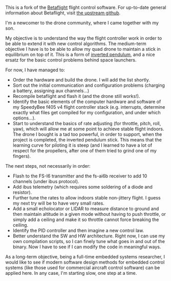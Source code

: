 This is a fork of the [Betaflight](https://github.com/betaflight/betaflight) flight control software. For up-to-date general information about Betaflight, visit [the upstream github](https://github.com/betaflight/betaflight).

I'm a newcomer to the drone community, where I came together with my son.

My objective is to understand the way the flight controller work in order to be able to extend it with new control algorithms. The medium-term objective I have is to be able to allow my quad drone to maintain a stick in equilibrium on top of it. This is a form of [inverted pendulum](https://en.wikipedia.org/wiki/Inverted_pendulum), and a nice ersatz for the basic control problems behind space launchers.

For now, I have managed to:
* Order the hardware and build the drone. I will add the list shortly.
* Sort out the initial communication and configuration problems (charging a battery, assigning aux channels...)
* Recompile betaflight and flash it (and the drone still works!).
* Identify the basic elements of the computer hardware and software of my SpeedyBee f405 v4 flight controller stack (e.g. interrupts, determine exactly what files get compiled for my configuration, and under which options...).
* Start to understand the basics of rate adjusting (for throttle, pitch, roll, yaw), which will allow me at some point to achieve stable flight indoors. The drone I bought is a tad too powerful, in order to support, when the project is completed, the inverted pendulum stick. This means that the learning curve for piloting it is steep (and I learned to have a lot of respect for the propellers, after one of them tried to grind one of my fingers).

The next steps, not necessarily in order:
* Flash to the FS-I6 transmitter and the fs-ai6b receiver to add 10 channels (under ibus protocol).
* Add ibus telemetry (which requires some soldering of a diode and resistor).
* Further tune the rates to allow indoors stable non-jittery flight. I guess my next try will be to have very small rates.
* Add a small echolocator or LIDAR to measure distance to ground and then maintain altitude in a given mode without having to push throttle, or simply add a ceiling and make it so throttle cannot force breaking the ceiling.
* Identify the PID controller and then imagine a new control law.
* Better understand the SW and HW architecture. Right now, I can use my own compilation scripts, so I can finely tune what goes in and out of the binary. Now I have to see if I can modify the code in meaningful ways.

As a long-term objective, being a full-time embedded systems researcher, I would like to see if modern software design methods for embedded control systems (like those used for commercial aircraft control software) can be applied here. In any case, I'm starting slow, one step at a time.
